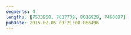 ```yaml
---
segments: 4
lengths: [7533958, 7027739, 8016929, 7460087]
pubDate: 2015-02-05 03:21:00.866496
---
```

